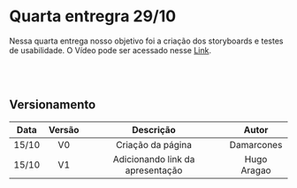 # Quarta entregra 29/10

Nessa quarta entrega nosso objetivo foi a criação dos storyboards e testes de usabilidade.
O Vídeo pode ser acessado nesse [Link](https://youtu.be/m9JoCDmCVcw). 




<br></br>


## Versionamento

| Data | Versão | Descrição | Autor |
|:----:|:------:|:---------:|:-----:|
|15/10 |   V0   |Criação da página|Damarcones|
|15/10 |   V1   |Adicionando link da apresentação|Hugo Aragao|